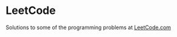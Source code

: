 # LeetCode

Solutions to some of the programming  problems at [LeetCode.com](https://leetcode.com/problemset/all/)